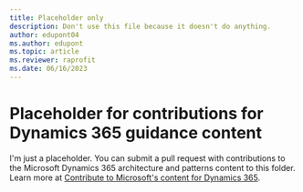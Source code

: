 ```yaml
---
title: Placeholder only
description: Don't use this file because it doesn't do anything.
author: edupont04
ms.author: edupont
ms.topic: article
ms.reviewer: raprofit
ms.date: 06/16/2023
---
```


# Placeholder for contributions for Dynamics 365 guidance content

I'm just a placeholder. You can submit a pull request with contributions to the Microsoft Dynamics 365 architecture and patterns content to this folder. Learn more at [Contribute to Microsoft's content for Dynamics 365](https://learn.microsoft.com/en-us/dynamics365/get-started/contribute#dynamics-365-guidance-content).  

